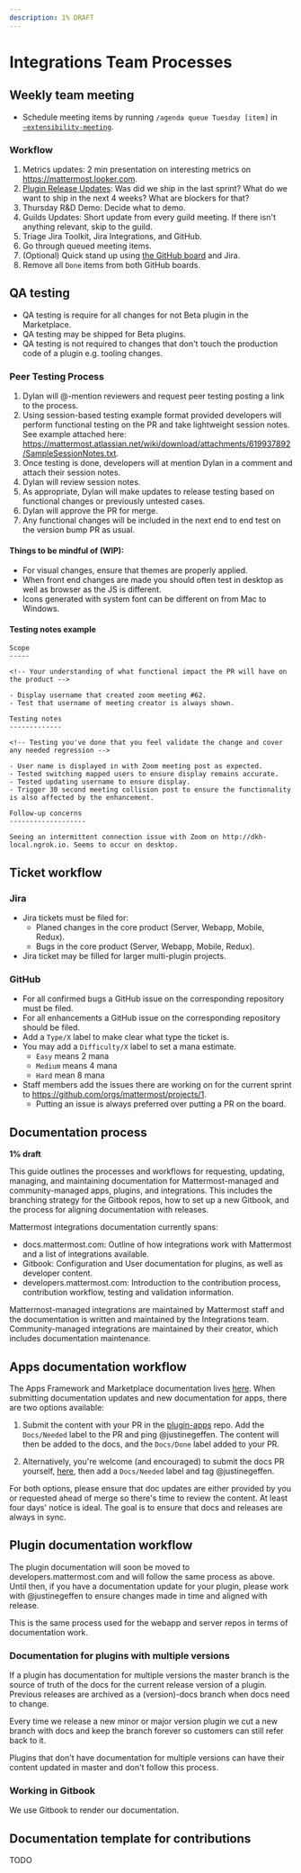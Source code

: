 ```yaml
---
description: 1% DRAFT
---
```


# Integrations Team Processes

## Weekly team meeting

- Schedule meeting items by running `/agenda queue Tuesday [item]` in [`~extensibility-meeting`](https://community.mattermost.com/core/channels/extensibility-meeting).

### Workflow

1. Metrics updates: 2 min presentation on interesting metrics on https://mattermost.looker.com.
2. [Plugin Release Updates](https://github.com/orgs/mattermost/projects/1): Was did we ship in the last sprint? What do we want to ship in the next 4 weeks? What are blockers for that?
3. Thursday R&D Demo: Decide what to demo.
4. Guilds Updates: Short update from every guild meeting. If there isn't anything relevant, skip to the guild.
5. Triage Jira Toolkit, Jira Integrations, and GitHub.
6. Go through queued meeting items.
7. (Optional) Quick stand up using [the GitHub board](https://github.com/orgs/mattermost/projects/1) and Jira.
8. Remove all `Done` items from both GitHub boards.

## QA testing

- QA testing is require for all changes for not Beta plugin in the Marketplace.
- QA testing may be shipped for Beta plugins.
- QA testing is not required to changes that don't touch the production code of a plugin e.g. tooling changes.

### Peer Testing Process

1. Dylan will @-mention reviewers and request peer testing posting a link to the process.
2. Using session-based testing example format provided developers will perform functional testing on the PR and take lightweight session notes. See example attached here: https://mattermost.atlassian.net/wiki/download/attachments/619937892/SampleSessionNotes.txt.
3. Once testing is done, developers will at mention Dylan in a comment and attach their session notes.
4. Dylan will review session notes.
5. As appropriate, Dylan will make updates to release testing based on functional changes or previously untested cases.
6. Dylan will approve the PR for merge.
7. Any functional changes will be included in the next end to end test on the version bump PR as usual.

#### Things to be mindful of (WIP):

- For visual changes, ensure that themes are properly applied.
- When front end changes are made you should often test in desktop as well as browser as the JS is different.
- Icons generated with system font can be different on from Mac to Windows.

#### Testing notes example

```
Scope
-----

<!-- Your understanding of what functional impact the PR will have on the product -->

- Display username that created zoom meeting #62.
- Test that username of meeting creator is always shown.

Testing notes
-------------

<!-- Testing you've done that you feel validate the change and cover any needed regression -->

- User name is displayed in with Zoom meeting post as expected.
- Tested switching mapped users to ensure display remains accurate.
- Tested updating username to ensure display.
- Trigger 30 second meeting collision post to ensure the functionality is also affected by the enhancement.

Follow-up concerns
-------------------

Seeing an intermittent connection issue with Zoom on http://dkh-local.ngrok.io. Seems to occur on desktop.
```

## Ticket workflow

### Jira

- Jira tickets must be filed for:
    - Planed changes in the core product (Server, Webapp, Mobile, Redux).
    - Bugs in the core product (Server, Webapp, Mobile, Redux).
- Jira ticket may be filled for larger multi-plugin projects.

### GitHub

- For all confirmed bugs a GitHub issue on the corresponding repository must be filed.
- For all enhancements a GitHub issue on the corresponding repository should be filed.
- Add a `Type/X` label to make clear what type the ticket is.
- You may add a `Difficulty/X` label to set a mana estimate.
    - `Easy` means 2 mana
    - `Medium` means 4 mana
    - `Hard` mean 8 mana
- Staff members add the issues there are working on for the current sprint to https://github.com/orgs/mattermost/projects/1.
    - Putting an issue is always preferred over putting a PR on the board.

## Documentation process

**1% draft**

This guide outlines the processes and workflows for requesting, updating, managing, and maintaining documentation for Mattermost-managed and community-managed apps, plugins, and integrations. This includes the branching strategy for the Gitbook repos, how to set up a new Gitbook, and the process for aligning documentation with releases.

Mattermost integrations documentation currently spans:

- docs.mattermost.com: Outline of how integrations work with Mattermost and a list of integrations available.
- Gitbook: Configuration and User documentation for plugins, as well as developer content.
- developers.mattermost.com: Introduction to the contribution process, contribution workflow, testing and validation information.

Mattermost-managed integrations are maintained by Mattermost staff and the documentation is written and maintained by the Integrations team. Community-managed integrations are maintained by their creator, which includes documentation maintenance.

## Apps documentation workflow

The Apps Framework and Marketplace documentation lives [here](https://developers.mattermost.com/integrate/apps/). When submitting documentation updates and new documentation for apps, there are two options available:

1. Submit the content with your PR in the [plugin-apps](https://github.com/mattermost/mattermost-plugin-apps) repo. Add the ``Docs/Needed`` label to the PR and ping @justinegeffen. The content will then be added to the docs, and the ``Docs/Done`` label added to your PR.

2. Alternatively, you're welcome (and encouraged) to submit the docs PR yourself, [here](https://github.com/mattermost/mattermost-developer-documentation/tree/master/site/content/integrate/apps), then add a ``Docs/Needed`` label and tag @justinegeffen.

For both options, please ensure that doc updates are either provided by you or requested ahead of merge so there's time to review the content. At least four days' notice is ideal. The goal is to ensure that docs and releases are always in sync.

## Plugin documentation workflow

The plugin documentation will soon be moved to developers.mattermost.com and will follow the same process as above. Until then, if you have a documentation update for your plugin, please work with @justinegeffen to ensure changes made in time and aligned with release.

This is the same process used for the webapp and server repos in terms of documentation work.

### Documentation for plugins with multiple versions

If a plugin has documentation for multiple versions the master branch is the source of truth of the docs for the current release version of a plugin. Previous releases are archived as a (version)-docs branch when docs need to change.

Every time we release a new minor or major version plugin we cut a new branch with docs and keep the branch forever so customers can still refer back to it.

Plugins that don't have documentation for multiple versions can have their content updated in master and don't follow this process.

### Working in Gitbook

We use Gitbook to render our documentation.

## Documentation template for contributions

TODO
